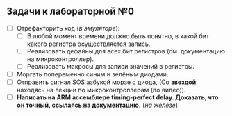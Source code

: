 ## Задачи к лабораторной №0
- [ ] Отрефакторить код (*в эмуляторе*):
	- [ ] В любой момент времени должно быть понятно, в какой бит какого регистра осуществляется запись.
	- [ ] Реализовать дефайны для всех бит регистров (см. документацию на микроконтроллер).
	- [ ] Реализовать макросы для записи значений в регистры.
- [ ] Моргать попеременно синим и зелёным диодами.
- [ ] Отправить сигнал SOS азбукой морзе с диода, (Со **звездой**: находясь на лекции по микроконтроллерам (по видео)).
- [ ] **Написать на ARM ассемблере timing-perfect delay. Доказать, что он точный, ссылаясь на документацию.** (*на железе*)
